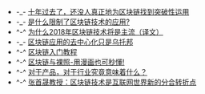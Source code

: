 - -_- [十年过去了，还没人真正地为区块链找到突破性运用](http://www.sohu.com/a/215749453_308467)
- -_- [是什么限制了区块链技术的应用?](http://tech.sina.com.cn/roll/2018-01-11/doc-ifyqptqv7584270.shtml)
- ^-^ [为什么2018年区块链技术将是主流（译文）](http://b.mytoken.iknowapp.com/2018/01/10/cjc9zbz1n000059pe9nvlsmtn/)
- -_- [区块链应用的去中心化只是乌托邦](http://www.jinse.com/news/blockchain/127321.html)
- ^-^ [区块链入门教程](http://www.ruanyifeng.com/blog/2017/12/blockchain-tutorial.html)
- ^-^ [区块链与裸照-用漫画也可秒懂!](http://www.sohu.com/a/216102899_488304)
- ^-^ [对于产品，对于行业究竟意味着什么？](https://mp.weixin.qq.com/s/hA1nkv_E114I-KouZxehdQ)
- ^-^ [张首晟教授：区块链技术是互联网世界新的分合转折点](https://mp.weixin.qq.com/s/O7QGvnGCb9s2U_Bdrqaemw)